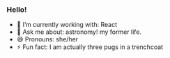### Hello!

- 🔭  I’m currently working with: React
- 💬  Ask me about: astronomy! my former life.
- 😄  Pronouns: she/her
- ⚡  Fun fact: I am actually three pugs in a trenchcoat


<!--
**katy6514/katy6514** is a ✨ _special_ ✨ repository because its `README.md` (this file) appears on your GitHub profile.

Here are some ideas to get you started:

- 🔭 I’m currently working on ...
- 🌱 I’m currently learning ...
- 👯 I’m looking to collaborate on ...
- 🤔 I’m looking for help with ...
- 💬 Ask me about ...
- 📫 How to reach me: ...
- 😄 Pronouns: ...
- ⚡ Fun fact: ...
-->
